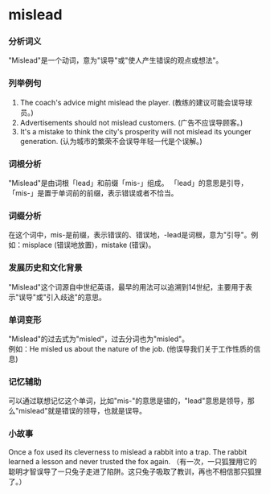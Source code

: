 # mislead

### 分析词义

  

"Mislead"是一个动词，意为"误导"或"使人产生错误的观点或想法"。

  

### 列举例句

  

1.  The coach's advice might mislead the player. (教练的建议可能会误导球员。)
2.  Advertisements should not mislead customers. (广告不应误导顾客。)
3.  It's a mistake to think the city's prosperity will not mislead its younger generation. (认为城市的繁荣不会误导年轻一代是个误解。)

  

### 词根分析

  

"Mislead"是由词根「lead」和前缀「mis-」组成。 「lead」的意思是引导，「mis-」是置于单词前的前缀，表示错误或者不恰当。

  

### 词缀分析

  

在这个词中，mis-是前缀，表示错误的、错误地，-lead是词根，意为"引导"。例如：misplace (错误地放置)，mistake (错误)。

  

### 发展历史和文化背景

  

"Mislead"这个词源自中世纪英语，最早的用法可以追溯到14世纪，主要用于表示"误导"或"引入歧途"的意思。

  

### 单词变形

  

"Mislead"的过去式为"misled"，过去分词也为"misled"。  
例如：He misled us about the nature of the job. (他误导我们关于工作性质的信息)

  

### 记忆辅助

  

可以通过联想记忆这个单词，比如"mis-"的意思是错的，"lead"意思是领导，那么"mislead"就是错误的领导，也就是误导。

  

### 小故事

  

Once a fox used its cleverness to mislead a rabbit into a trap. The rabbit learned a lesson and never trusted the fox again. （有一次，一只狐狸用它的聪明才智误导了一只兔子走进了陷阱。这只兔子吸取了教训，再也不相信那只狐狸了。）
